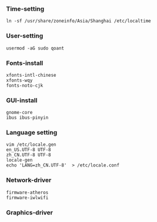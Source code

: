 ### Time-setting

    ln -sf /usr/share/zoneinfo/Asia/Shanghai /etc/localtime
### User-setting

    usermod -aG sudo qoant
### Fonts-install

    xfonts-intl-chinese
    xfonts-wqy
    fonts-noto-cjk
### GUI-install

    gnome-core
    ibus ibus-pinyin
### Language setting

    vim /etc/locale.gen
    en_US.UTF-8 UTF-8
    zh_CN.UTF-8 UTF-8
    locale-gen
    echo 'LANG=zh_CN.UTF-8'  > /etc/locale.conf
### Network-driver

    firmware-atheros
    firmware-iwlwifi
### Graphics-driver

    
    
